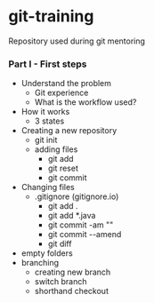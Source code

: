 # git-training
Repository used during git mentoring

### Part I - First steps

 - Understand the problem
   - Git experience
   - What is the workflow used?
 - How it works
   - 3 states
 - Creating a new repository
   - git init
   - adding files
     - git add
	 - git reset 
	 - git commit
 - Changing files
   - .gitignore (gitignore.io)
	 - git add .
	 - git add *.java
	 - git commit -am ""
	 - git commit --amend
	 - git diff
 - empty folders
 - branching
	 - creating new branch
	 - switch branch
	 - shorthand checkout
